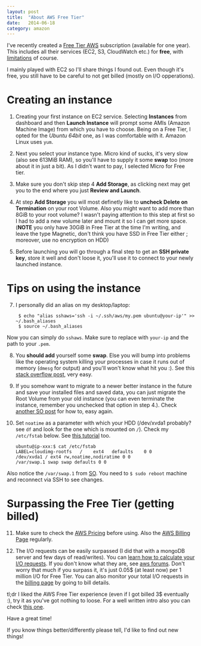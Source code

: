 ```yaml
---
layout: post
title:  "About AWS Free Tier"
date:   2014-06-18
category: amazon
---
```


I've recently created a [Free Tier AWS][aws-free] subscription (available for one year). This includes
all their services (EC2, S3, CloudWatch etc.) for **free**, with [limitations][aws-price] of course.

I mainly played with EC2 so I'll share things I found out. Even though it's free, you still
have to be careful to not get billed (mostly on I/O opperations).

Creating an instance
===

1. Creating your first instance on EC2 service. Selecting **Instances** from dashboard
and then **Launch Instance** will prompt some AMIs (Amazon Machine Image) from which
you have to choose. Being on a Free Tier, I opted for the *Ubuntu 64bit* one, as I was comfortable
with it. Amazon Linux uses `yum`.

2. Next you select your instance type. Micro kind of sucks, it's very slow (also see 613MiB RAM),
so you'll have to supply it some **swap** too (more about it in just a bit). As I didn't want to
pay, I selected Micro for Free tier.

3. Make sure you don't skip step 4 **Add Storage**, as clicking next may get you to the end where
you just **Review and Launch**.

4. At step **Add Storage** you will most definetly like to **uncheck Delete on Termination** on your
root Volume. Also you might want to add more than 8GiB to your root volume? I wasn't paying attention
to this step at first so I had to add a new volume later and mount it so I can get more space.
(**NOTE** you only have 30GiB in Free Tier at the time I'm writing, and leave the type Magnetic,
don't think you have SSD in Free Tier either ; moreover, use no encryption on HDD)

5. Before launching you will go through a final step to get an **SSH private key**, store it well and don't
loose it, you'll use it to connect to your newly launched instance.


Tips on using the instance
====

7. I personally did an alias on my desktop/laptop:

        $ echo "alias sshaws='ssh -i ~/.ssh/aws/my.pem ubuntu@your-ip'" >> ~/.bash_aliases
        $ source ~/.bash_aliases
Now you can simply do `sshaws`. Make sure to replace with `your-ip` and the path to your `.pem`.

8. You **should add** yourself some **swap**. Else you will bump into problems
like the operating system killing your processes in case it runs out of memory (`dmesg` for output)
and you'll won't know what hit you :). See this [stack overflow post][swap], very easy.

9. If you somehow want to migrate to a newer better instance in the future and save your
installed files and saved data, you can just migrate the Root Volume from your old instance
(you can even terminate the instance, remember you unchecked that option in step 4.). Check
[another SO post][volume] for how to, easy again.

10. Set `noatime` as a parameter with which your HDD (/dev/xvda1 probably? see `df` and look for the one
which is mounted on `/`). Check my `/etc/fstab` below. See [this tutorial][fstab] too.

        ubuntu@ip-xxx:$ cat /etc/fstab
        LABEL=cloudimg-rootfs	/	 ext4	defaults	0 0
        /dev/xvda1 / ext4 rw,noatime,nodiratime 0 0
        /var/swap.1 swap swap defaults 0 0
Also notice the `/var/swap.1` from [SO][swap]. You need to `$ sudo reboot` machine and reconnect via SSH
to see changes.

Surpassing the Free Tier (getting billed)
===

11. Make sure to check the [AWS Pricing][aws-price] before using. Also the [AWS Billing Page][aws-billing] regularly.

12. The I/O requests can be easily surpassed (I did that with a mongoDB server and few days of read/writes).
You can [learn how to calculate your I/O requests][calculate-io-req]. If you don't know what they are, see [aws forums][what-io-req].
Don't worry that much if you surpass it, it's just 0.05$ (at least now) per 1 million I/O for Free Tier. You can also monitor
your total I/O requests in the [billing page][aws-billing] by going to bill details.


tl;dr I liked the AWS Free Tier experience (even if I got billed 3$ eventually :), try it
as you've got nothing to loose.
For a well written intro also you can check [this one][aws-intro].

Have a great time!

If you know things better/differently please tell, I'd like to find out new things!
<br><br>

[aws-free]: http://aws.amazon.com/free/
[swap]: http://stackoverflow.com/questions/17173972/how-do-you-add-swap-to-an-ec2-instance
[volume]: http://stackoverflow.com/questions/6377669/can-i-change-the-root-ebs-device-of-my-amazon-ec2-instance
[aws-billing]: https://console.aws.amazon.com/billing/
[aws-intro]: http://www.infoworld.com/d/cloud-computing/free-amazon-web-services-and-how-make-the-most-of-them-216105
[aws-price]: http://aws.amazon.com/ec2/pricing/
[fstab]: http://lifehacker.com/5074959/speed-up-linux-hard-drives-by-disabling-atime
[calculate-io-req]: http://www.caseylabs.com/how-to-calculate-amazon-ebs-io-costs/
[what-io-req]: https://forums.aws.amazon.com/thread.jspa?threadID=78919
